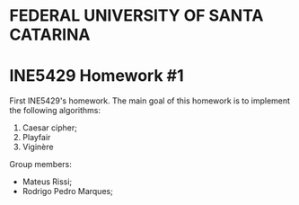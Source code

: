 # FEDERAL UNIVERSITY OF SANTA CATARINA
# INE5429 Homework #1

First INE5429's homework.
The main goal of this homework is to implement the following algorithms:

1. Caesar cipher;
2. Playfair
3. Viginère

Group members:
- Mateus Rissi;
- Rodrigo Pedro Marques;
